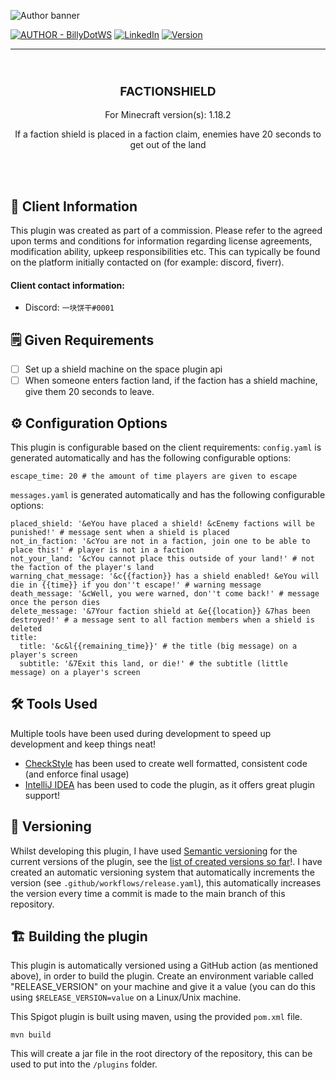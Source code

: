 ![Author banner](https://i.imgur.com/2Pqnm9N.png)

[![AUTHOR - BillyDotWS](https://img.shields.io/static/v1?label=AUTHOR&message=BillyDotWS&color=2ea44f&style=for-the-badge&logo=discord+)](https://billy.ws) [![LinkedIn][linkedin-shield]][linkedin-url] [![Version](https://img.shields.io/github/v/release/MinecraftFreelance/FactionShield?label=VERSION&style=for-the-badge)](https://img.shields.io/github/v/release/MinecraftFreelance/ParkourPlugin?label=VERSION&style=for-the-badge)

---
<br>
<h3 align="center" style="font-size: 2vw;
  text-transform: uppercase;
  text-align: center;
  line-height: 1;
  ">
  FactionShield
</h3>
<p align="center">For Minecraft version(s): 1.18.2</p>
<p  align="center">If a faction shield is placed in a faction claim, enemies have 20 seconds to get out of the land</p>
<br>
<br>

## 🙏 Client Information

This plugin was created as part of a commission. Please refer to the agreed upon terms and conditions for information regarding license agreements, modification ability, upkeep responsibilities etc. This can typically be found on the platform initially contacted on (for example: discord, fiverr).

#### Client contact information:
- Discord: `一块饼干#0001`

## 🗒️ Given Requirements
- [ ] Set up a shield machine on the space plugin api
- [ ] When someone enters faction land, if the faction has a shield machine, give them 20 seconds to leave.

## ⚙️ Configuration Options

This plugin is configurable based on the client requirements:
`config.yaml` is generated automatically and has the following configurable options:
```
escape_time: 20 # the amount of time players are given to escape
```

`messages.yaml` is generated automatically and has the following configurable options:
```
placed_shield: '&eYou have placed a shield! &cEnemy factions will be punished!' # message sent when a shield is placed
not_in_faction: '&cYou are not in a faction, join one to be able to place this!' # player is not in a faction
not_your_land: '&cYou cannot place this outside of your land!' # not the faction of the player's land
warning_chat_message: '&c{{faction}} has a shield enabled! &eYou will die in {{time}} if you don''t escape!' # warning message
death_message: '&cWell, you were warned, don''t come back!' # message once the person dies
delete_message: '&7Your faction shield at &e{{location}} &7has been destroyed!' # a message sent to all faction members when a shield is deleted
title: 
  title: '&c&l{{remaining_time}}' # the title (big message) on a player's screen
  subtitle: '&7Exit this land, or die!' # the subtitle (little message) on a player's screen
```

## 🛠️ Tools Used

Multiple tools have been used during development to speed up development and keep things neat!

- [CheckStyle](https://plugins.jetbrains.com/plugin/1065-checkstyle-idea) has been used to create well formatted, consistent code (and enforce final usage)
- [IntelliJ IDEA](https://www.jetbrains.com/idea/old/) has been used to code the plugin, as it offers great plugin support!

## 👣 Versioning

Whilst developing this plugin, I have used [Semantic versioning](http://semver.org/) for the current versions of the plugin, see the [list of created versions so far](https://github.com/MinecraftFreelance/FactionShield/tags)!. I have created an automatic versioning system that automatically
increments the version (see `.github/workflows/release.yaml`), this automatically increases the version every time a commit is made to the main branch of this repository.

## 🏗️ Building the plugin

This plugin is automatically versioned using a GitHub action (as mentioned above), in order to build the plugin. Create an environment variable called "RELEASE_VERSION" on your machine and give it a value (you can do this using `$RELEASE_VERSION=value` on a Linux/Unix machine.

This Spigot plugin is built using maven, using the provided `pom.xml` file.

```
mvn build
```

This will create a jar file in the root directory of the repository, this can be used to put into the `/plugins` folder.

[linkedin-shield]: https://img.shields.io/badge/-LinkedIn-black.svg?style=for-the-badge&logo=linkedin&colorB=555

[linkedin-url]: https://www.linkedin.com/in/billy-robinson-a6486714a/
